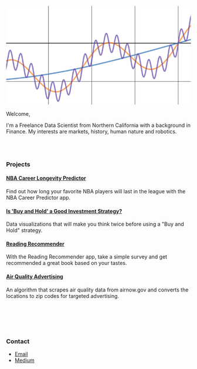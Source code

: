 <img src="cos_curves.PNG" alt="banner" width="875"/>

Welcome,

I'm a Freelance Data Scientist from Northern California with a background in Finance. My interests are markets, history, human nature and robotics.

<br><br>

### Projects

#### [NBA Career Longevity Predictor](nba_career)
Find out how long your favorite NBA players will last in the league with the NBA Career Predictor app.

#### [Is 'Buy and Hold' a Good Investment Strategy?](buy_and_hold)
Data visualizations that will make you think twice before using a "Buy and Hold" strategy.

#### [Reading Recommender](read_rec)
With the Reading Recommender app, take a simple survey and get recommended a great book based on your tastes.

#### [Air Quality Advertising](aqi)
An algorithm that scrapes air quality data from airnow.gov and converts the locations to zip codes for targeted advertising.

<br><br>
<br><br>

### Contact
- [Email](mailto:carteri246gmail.com)
- [Medium](https://medium.com/@daniel_carter)
